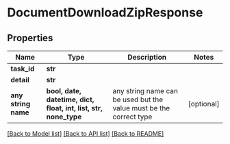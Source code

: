 # DocumentDownloadZipResponse


## Properties
Name | Type | Description | Notes
------------ | ------------- | ------------- | -------------
**task_id** | **str** |  | 
**detail** | **str** |  | 
**any string name** | **bool, date, datetime, dict, float, int, list, str, none_type** | any string name can be used but the value must be the correct type | [optional]

[[Back to Model list]](../README.md#documentation-for-models) [[Back to API list]](../README.md#documentation-for-api-endpoints) [[Back to README]](../README.md)


